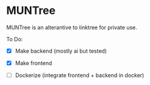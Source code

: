 # MUNTree

MUNTree is an alterantive to linktree for private use.

To Do:

- [x] Make backend (mostly ai but tested)

- [x] Make frontend

- [ ] Dockerize (integrate frontend + backend in docker)